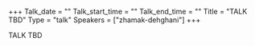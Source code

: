 +++
Talk_date = ""
Talk_start_time = ""
Talk_end_time = ""
Title = "TALK TBD"
Type = "talk"
Speakers = ["zhamak-dehghani"]
+++

TALK TBD
